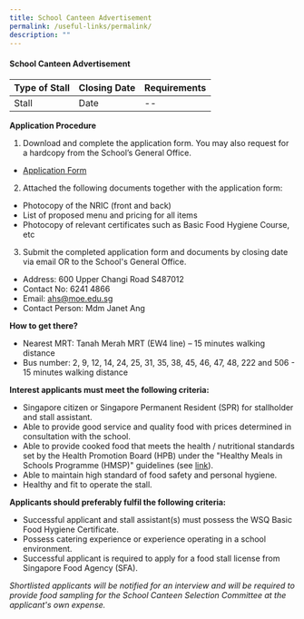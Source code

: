 ```yaml
---
title: School Canteen Advertisement
permalink: /useful-links/permalink/
description: ""
---
```

#### School Canteen Advertisement

| Type of Stall | Closing Date | Requirements |
| -------- | -------- | -------- |
| Stall     | Date     | --    |

**Application Procedure**

1. Download and complete the application form. You may also request for a hardcopy from the School’s General Office.
* [Application Form](/files/Useful%20Links/School%20Canteen/formbf7_application_for_canteen_stall.pdf) 

2. Attached the following documents together with the application form:
* Photocopy of the NRIC (front and back)
* List of proposed menu and pricing for all items
* Photocopy of relevant certificates such as Basic Food Hygiene Course, etc

3. Submit the completed application form and documents by closing date via email OR to the School's General Office.

* Address: 600 Upper Changi Road S487012
* Contact No: 6241 4866
* Email: ahs@moe.edu.sg
* Contact Person: Mdm Janet Ang  

**How to get there?**
* Nearest MRT: Tanah Merah MRT (EW4 line) – 15 minutes walking distance
* Bus number: 2, 9, 12, 14, 24, 25, 31, 35, 38, 45, 46, 47, 48, 222 and 506 - 15 minutes walking distance

**Interest applicants must meet the following criteria:**
* Singapore citizen or Singapore Permanent Resident (SPR) for stallholder and stall assistant.
* Able to provide good service and quality food with prices determined in consultation with the school.
* Able to provide cooked food that meets the health / nutritional standards set by the Health Promotion Board (HPB) under the "Healthy Meals in Schools Programme (HMSP)" guidelines (see [link](https://www.hpb.gov.sg/schools/school-programmes/healthy-meals-in-schools-programme)).
* Able to maintain high standard of food safety and personal hygiene.
* Healthy and fit to operate the stall.


**Applicants should preferably fulfil the following criteria:**
* Successful applicant and stall assistant(s) must possess the WSQ Basic Food Hygiene Certificate.
* Possess catering experience or experience operating in a school environment.
* Successful applicant is required to apply for a food stall license from Singapore Food Agency (SFA). 


*Shortlisted applicants will be notified for an interview and will be required to provide food sampling for the School Canteen Selection Committee at the applicant's own expense.*